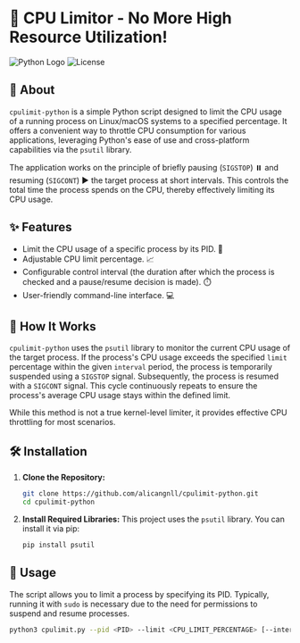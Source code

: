# 🚀 CPU Limitor - No More High Resource Utilization!

![Python Logo](https://img.shields.io/badge/python-3.x-blue.svg)
![License](https://img.shields.io/badge/license-MIT-green.svg)

## 📖 About

`cpulimit-python` is a simple Python script designed to limit the CPU usage of a running process on Linux/macOS systems to a specified percentage. It offers a convenient way to throttle CPU consumption for various applications, leveraging Python's ease of use and cross-platform capabilities via the `psutil` library.

The application works on the principle of briefly pausing (`SIGSTOP`) ⏸️ and resuming (`SIGCONT`) ▶️ the target process at short intervals. This controls the total time the process spends on the CPU, thereby effectively limiting its CPU usage.

## ✨ Features

* Limit the CPU usage of a specific process by its PID. 🎯
* Adjustable CPU limit percentage. 📈
* Configurable control interval (the duration after which the process is checked and a pause/resume decision is made). ⏱️
* User-friendly command-line interface. 💻

## 🧠 How It Works

`cpulimit-python` uses the `psutil` library to monitor the current CPU usage of the target process. If the process's CPU usage exceeds the specified `limit` percentage within the given `interval` period, the process is temporarily suspended using a `SIGSTOP` signal. Subsequently, the process is resumed with a `SIGCONT` signal. This cycle continuously repeats to ensure the process's average CPU usage stays within the defined limit.

While this method is not a true kernel-level limiter, it provides effective CPU throttling for most scenarios.

## 🛠️ Installation

1.  **Clone the Repository:**
    ```bash
    git clone https://github.com/alicangnll/cpulimit-python.git
    cd cpulimit-python
    ```

2.  **Install Required Libraries:**
    This project uses the `psutil` library. You can install it via pip:
    ```bash
    pip install psutil
    ```

## 🚀 Usage

The script allows you to limit a process by specifying its PID. Typically, running it with `sudo` is necessary due to the need for permissions to suspend and resume processes.

```bash
python3 cpulimit.py --pid <PID> --limit <CPU_LIMIT_PERCENTAGE> [--interval <INTERVAL_SECONDS>]
